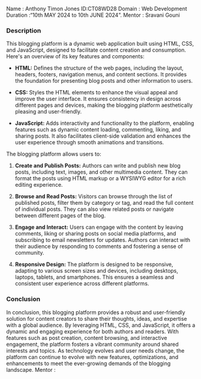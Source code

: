 Name : Anthony Timon Jones
ID:CT08WD28
Domain : Web Development
Duration :“10th MAY 2024 to 10th JUNE 2024”.
Mentor : Sravani Gouni
### Description

This blogging platform is a dynamic web application built using HTML, CSS, and JavaScript, designed to facilitate content creation and consumption. Here's an overview of its key features and components:

- **HTML:** Defines the structure of the web pages, including the layout, headers, footers, navigation menus, and content sections. It provides the foundation for presenting blog posts and other information to users.

- **CSS:** Styles the HTML elements to enhance the visual appeal and improve the user interface. It ensures consistency in design across different pages and devices, making the blogging platform aesthetically pleasing and user-friendly.

- **JavaScript:** Adds interactivity and functionality to the platform, enabling features such as dynamic content loading, commenting, liking, and sharing posts. It also facilitates client-side validation and enhances the user experience through smooth animations and transitions.

The blogging platform allows users to:

1. **Create and Publish Posts:** Authors can write and publish new blog posts, including text, images, and other multimedia content. They can format the posts using HTML markup or a WYSIWYG editor for a rich editing experience.

2. **Browse and Read Posts:** Visitors can browse through the list of published posts, filter them by category or tag, and read the full content of individual posts. They can also view related posts or navigate between different pages of the blog.

3. **Engage and Interact:** Users can engage with the content by leaving comments, liking or sharing posts on social media platforms, and subscribing to email newsletters for updates. Authors can interact with their audience by responding to comments and fostering a sense of community.

4. **Responsive Design:** The platform is designed to be responsive, adapting to various screen sizes and devices, including desktops, laptops, tablets, and smartphones. This ensures a seamless and consistent user experience across different platforms.

### Conclusion

In conclusion, this blogging platform provides a robust and user-friendly solution for content creators to share their thoughts, ideas, and expertise with a global audience. By leveraging HTML, CSS, and JavaScript, it offers a dynamic and engaging experience for both authors and readers. With features such as post creation, content browsing, and interactive engagement, the platform fosters a vibrant community around shared interests and topics. As technology evolves and user needs change, the platform can continue to evolve with new features, optimizations, and enhancements to meet the ever-growing demands of the blogging landscape.
Mentor :
